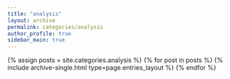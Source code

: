 ```yaml
---
title: "analysis"
layout: archive
permalink: categories/analysis
author_profile: true
sidebar_main: true
---
```


{% assign posts = site.categories.analysis %}
{% for post in posts %} {% include archive-single.html type=page.entries_layout %} {% endfor %}